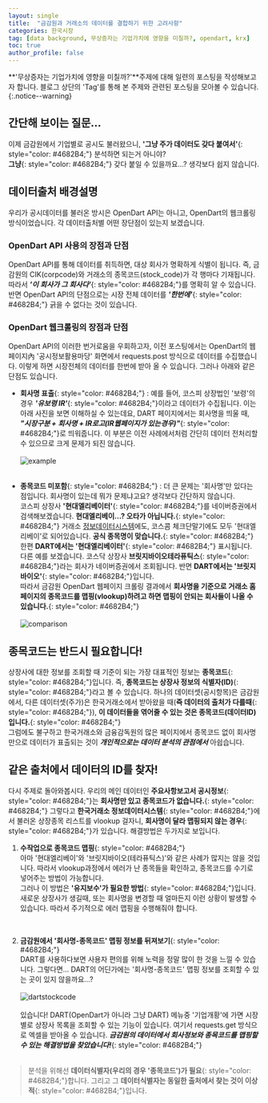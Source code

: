 ```yaml
---
layout: single
title:  "금감원과 거래소의 데이터를 결합하기 위한 고려사항"
categories: 한국시장
tag: [data background, 무상증자는 기업가치에 영향을 미칠까?, opendart, krx]
toc: true
author_profile: false
---
```

<head>
  <style>
    table.dataframe {
      white-space: nowrap;     /* 기본적으로 줄바꿈 방지 */
      width: auto;             /* 컨텐츠에 맞게 너비 자동 조정 */
      min-width: 100%;         /* 최소 너비는 컨테이너 크기 */
      max-width: 400%;         /* 최대 너비 제한 400% */
      max-height: 300px;       /* 최대 높이 */
      display: block;          /* 블록 요소로 표시 */
      overflow-x: auto;        /* 가로 스크롤 */
      overflow-y: auto;        /* 세로 스크롤 */
      font-family: Arial, sans-serif;
      font-size: 0.9rem;
      line-height: 20px;
      text-align: center;
      border: 0px !important;
      margin-bottom: 10px;     /* 하단 여백 */
    }

    /* 모든 셀에 대한 기본 스타일 */
    table.dataframe td, 
    table.dataframe th {
      max-width: 400px;        /* 셀 최대 너비 제한 */
      overflow: hidden;        /* 셀 내용 넘침 처리 */
      text-overflow: ellipsis; /* 넘친 텍스트는 말줄임표로 표시 */
      white-space: nowrap;     /* 기본적으로 줄바꿈 방지 */
      box-sizing: border-box;  /* 패딩과 테두리를 너비에 포함 */
    }

    /* 테이블 헤더 스타일 */
    table.dataframe th {
      text-align: center;
      font-weight: bold;
      padding: 8px;
      position: sticky;        /* 헤더 고정 */
      top: 0;                  /* 헤더 고정 위치 */
      background: #e6f2ff;     /* 파스텔 블루 배경색 */
      z-index: 2;              /* 헤더가 컨텐츠 위에 표시되도록 */
      border-bottom: 1px solid #c6d9f1; /* 헤더 하단 경계선 */
      white-space: nowrap !important; /* 헤더는 항상 줄바꿈 없음 */
    }

    /* 헤더 호버 스타일 */
    table.dataframe th:hover {
      background-color: #d0e4ff; /* 호버 시 약간 더 진한 파스텔 블루 */
      white-space: nowrap !important; /* 호버 시에도 줄바꿈 없음 */
      overflow: visible;
      position: relative;
      z-index: 3;
    }

    /* 데이터 셀 스타일 */
    table.dataframe td {
      text-align: center;
      padding: 8px;
      position: relative; /* 호버 효과를 위한 위치 설정 */
    }

    /* 데이터 셀 호버 스타일 - JavaScript로 긴 내용 감지 및 클래스 추가 */
    table.dataframe td.long-content:hover {
      white-space: normal; /* 긴 내용이 있는 셀만 호버 시 줄바꿈 허용 */
      overflow: visible;
      z-index: 1;
      background-color: white; /* 내용이 다른 셀을 가릴 때 배경색 */
      box-shadow: 0 0 5px rgba(0,0,0,0.1); /* 약간의 그림자 효과 */
    }

    /* 일반 셀 호버 스타일 */
    table.dataframe td:not(.long-content):hover {
      white-space: nowrap !important; /* 짧은 내용이 있는 셀은 호버 시에도 줄바꿈 없음 */
    }

    /* 짝수 행 배경색 */
    table.dataframe tr:nth-child(even) {
      background-color: #f8fbff;
    }

    /* 모든 행에 호버 효과 적용 - 우선순위를 높게 설정 */
    table.dataframe tr:hover {
      background-color: #b8d1f3 !important; /* !important로 짝수행 스타일보다 우선 적용 */
    }

    /* 정렬 가능한 헤더에 대한 스타일 추가 */
    table.dataframe th.sortable {
      cursor: pointer;
      position: relative;
      padding-right: 18px; /* 화살표 공간 확보 */
    }
    
    table.dataframe th.sortable::after {
      content: "↕";
      position: absolute;
      right: 5px;
      top: 50%;
      transform: translateY(-50%);
      opacity: 0.5;
    }
    
    table.dataframe th.sortable.asc::after {
      content: "↑";
      opacity: 1;
    }
    
    table.dataframe th.sortable.desc::after {
      content: "↓";
      opacity: 1;
    }

    .output_prompt {
      overflow: auto;
      font-size: 0.9rem;
      line-height: 1.45;
      border-radius: 0.3rem;
      -webkit-overflow-scrolling: touch;
      padding: 0.8rem;
      margin-top: 0;
      margin-bottom: 15px;
      font: 1rem Consolas, "Liberation Mono", Menlo, Courier, monospace;
      color: $code-text-color;
      border: solid 1px $border-color;
      border-radius: 0.3rem;
      word-break: normal;
      white-space: pre;
    }

    .dataframe tbody tr th:only-of-type {
        vertical-align: middle;
    }

    .dataframe tbody tr th {
        vertical-align: top;
    }

    .dataframe thead th {
        text-align: center !important;
        padding: 8px;
    }

    .page__content p {
        margin: 0 0 10px !important;
    }


    .page__content p > strong {
      font-size: 1.0rem !important;
    }

    .notice--success {
    font-size: 1.2rem !important; 
    }

    .notice--info {
    font-size: 1.2rem !important; 
    }

    .notice--warning {
    font-size: 1.0rem !important;
    }
  </style>
  
  <!-- 테이블 정렬을 위한 JavaScript 추가 -->
  <script>
    document.addEventListener('DOMContentLoaded', function() {
      // 모든 dataframe 테이블의 헤더에 정렬 기능 추가
      const tables = document.querySelectorAll('table.dataframe');
      
      tables.forEach(function(table) {
        const headers = table.querySelectorAll('thead th');
        
        // 긴 내용이 있는 셀 감지하여 클래스 추가
        const dataCells = table.querySelectorAll('tbody td');
        dataCells.forEach(function(cell) {
          // 셀의 실제 내용 길이와 표시 너비 비교
          const cellContent = cell.textContent;
          
          // 임시 요소를 만들어 내용 너비 측정
          const tempSpan = document.createElement('span');
          tempSpan.style.visibility = 'hidden';
          tempSpan.style.position = 'absolute';
          tempSpan.style.whiteSpace = 'nowrap';
          tempSpan.style.font = window.getComputedStyle(cell).font;
          tempSpan.textContent = cellContent;
          document.body.appendChild(tempSpan);
          
          // 내용 너비가 셀 최대 너비(400px)를 초과하면 long-content 클래스 추가
          const contentWidth = tempSpan.getBoundingClientRect().width;
          if (contentWidth > 380) { // 약간의 여유 제공 (400px - 패딩)
            cell.classList.add('long-content');
          }
          
          // 임시 요소 제거
          document.body.removeChild(tempSpan);
        });
        
        headers.forEach(function(header, index) {
          // 헤더에 정렬 가능 클래스 추가
          header.classList.add('sortable');
          
          // 헤더 클릭 이벤트 리스너 추가
          header.addEventListener('click', function() {
            const isAsc = this.classList.contains('asc');
            const direction = isAsc ? 'desc' : 'asc';
            
            // 모든 헤더에서 정렬 클래스 제거
            headers.forEach(h => {
              h.classList.remove('asc', 'desc');
            });
            
            // 클릭된 헤더에 정렬 방향 클래스 추가
            this.classList.add(direction);
            
            // 테이블 정렬 실행
            sortTable(table, index, direction);
          });
        });
      });
      
      // 테이블 정렬 함수
      function sortTable(table, colIndex, direction) {
        const tbody = table.querySelector('tbody');
        if (!tbody) return; // tbody가 없으면 중단
        
        const rows = Array.from(tbody.querySelectorAll('tr'));
        
        // 행 정렬
        rows.sort(function(rowA, rowB) {
          // 현재 열의 셀 가져오기
          const cellsA = rowA.querySelectorAll('td, th');
          const cellsB = rowB.querySelectorAll('td, th');
          
          // index 범위 확인
          if (colIndex >= cellsA.length || colIndex >= cellsB.length) return 0;
          
          const cellA = cellsA[colIndex].textContent.trim();
          const cellB = cellsB[colIndex].textContent.trim();
          
          // 날짜 형식 확인 (YYYY-MM-DD 또는 YYYY/MM/DD)
          const dateRegex = /^(\d{4}[-\/]\d{2}[-\/]\d{2}|\d{2}[-\/]\d{2}[-\/]\d{4})$/;
          if (dateRegex.test(cellA) && dateRegex.test(cellB)) {
            const dateA = new Date(cellA);
            const dateB = new Date(cellB);
            return direction === 'asc' ? dateA - dateB : dateB - dateA;
          }
          
          // 숫자인 경우 숫자 정렬
          if (!isNaN(parseFloat(cellA)) && !isNaN(parseFloat(cellB))) {
            return direction === 'asc' 
              ? parseFloat(cellA) - parseFloat(cellB)
              : parseFloat(cellB) - parseFloat(cellA);
          }
          
          // 일반 문자열 정렬
          return direction === 'asc'
            ? cellA.localeCompare(cellB)
            : cellB.localeCompare(cellA);
        });
        
        // 정렬된 행을 테이블에 다시 추가
        rows.forEach(function(row) {
          tbody.appendChild(row);
        });
        
        // 정렬 후 다시 길이 검사 (필요한 경우)
        const dataCells = table.querySelectorAll('tbody td');
        dataCells.forEach(function(cell) {
          if (!cell.classList.contains('long-content')) return;
          
          // 셀 내용이 여전히 길면 long-content 클래스 유지, 아니면 제거
          const cellContent = cell.textContent;
          const tempSpan = document.createElement('span');
          tempSpan.style.visibility = 'hidden';
          tempSpan.style.position = 'absolute';
          tempSpan.style.whiteSpace = 'nowrap';
          tempSpan.style.font = window.getComputedStyle(cell).font;
          tempSpan.textContent = cellContent;
          document.body.appendChild(tempSpan);
          
          const contentWidth = tempSpan.getBoundingClientRect().width;
          if (contentWidth <= 380) {
            cell.classList.remove('long-content');
          }
          
          document.body.removeChild(tempSpan);
        });
      }
    });
  </script>
</head>


**'무상증자는 기업가치에 영향을 미칠까?'**주제에 대해 일련의 포스팅을 작성해보고자 합니다. 블로그 상단의 'Tag'를 통해 본 주제와 관련된 포스팅을 모아볼 수 있습니다.
{:.notice--warning}

## 간단해 보이는 질문...
이제 금감원에서 기업별로 공시도 불러왔으니, **'그냥 주가 데이터도 갖다 붙여서'**{: style="color: #4682B4;"} 분석하면 되는거 아니야?<br>
**그냥**{: style="color: #4682B4;"} 갖다 붙일 수 있을까요...? 생각보다 쉽지 않습니다.

## 데이터출처 배경설명
우리가 공시데이터를 불러온 방시은 OpenDart API는 아니고, OpenDart의 웹크롤링 방식이었습니다. 각 데이터출처별 어떤 장단점이 있는지 보겠습니다.
### OpenDart API 사용의 장점과 단점
OpenDart API를 통해 데이터를 취득하면, 대상 회사가 명확하게 식별이 됩니다. 즉, 금감원의 CIK(corpcode)와 거래소의 종목코드(stock_code)가 각 행마다 기재됩니다. 따라서 ***'이 회사가 그 회사다'***{: style="color: #4682B4;"}를 명확히 알 수 있습니다.<br>
반면 OpenDart API의 단점으로는 시장 전체 데이터를 ***'한번에'***{: style="color: #4682B4;"} 긁을 수 없다는 것이 있습니다. <br>
### OpenDart 웹크롤링의 장점과 단점
OpenDart API의 이러한 번거로움을 우회하고자, 이전 포스팅에서는 OpenDart의 웹페이지內 '공시정보활용마당' 화면에서 requests.post 방식으로 데이터를 수집했습니다. 이렇게 하면 시장전체의 데이터를 한번에 받아 올 수 있습니다. 그러나 아래와 같은 단점도 있습니다.<br>
* **회사명 표출**{: style="color: #4682B4;"} : 예를 들어, 코스피 상장법인 '보령'의 경우 ***'유보령 IR'***{: style="color: #4682B4;"}이라고 데이터가 수집됩니다. 이는 아래 사진을 보면 이해하실 수 있는데요, DART 페이지에서는 회사명을 띄울 때, ***"시장구분 + 회사명 + IR로고(IR웹페이지가 있는경우)"***{: style="color: #4682B4;"}로 띄워줍니다. 이 부분은 이전 사례에서처럼 간단히 데이터 전처리할 수 있으므로 크게 문제가 되진 않습니다.<br><br>
![example]({{site.url}}/assets/images/2025-01-27-dartandkrx/example.png)
<br><br>

* **종목코드 미포함**{: style="color: #4682B4;"} : 더 큰 문제는 '회사명'만 있다는 점입니다. 회사명이 있는데 뭐가 문제냐고요? 생각보다 간단하지 않습니다.<br>
코스피 상장사 **'현대엘리베이터'**{: style="color: #4682B4;"}를 네이버증권에서 검색해보겠습니다. **현대엘리베이...? 오타가 아닙니다.**{: style="color: #4682B4;"} 거래소 [정보데이터시스템](https://data.krx.co.kr)에도, 코스콤 체크단말기에도 모두 '현대엘리베이'로 되어있습니다. **공식 종목명이 맞습니다.**{: style="color: #4682B4;"} 한편 **DART에서는 '현대엘리베이터'**{: style="color: #4682B4;"} 표시됩니다.<br>
다른 예를 보겠습니다. 코스닥 상장사 **브릿지바이오테라퓨틱스**{: style="color: #4682B4;"}라는 회사가 네이버증권에서 조회됩니다. 반면 **DART에서는 '브릿지바이오'**{: style="color: #4682B4;"}입니다.<br>
따라서 금감원 OpenDart 웹페이지 크롤링 결과에서 **회사명을 기준으로 거래소 홈페이지의 종목코드를 맵핑(vlookup)하려고 하면 맵핑이 안되는 회사들이 나올 수 있습니다.**{: style="color: #4682B4;"}<br><br>
![comparison]({{site.url}}/assets/images/2025-01-27-dartandkrx/comparison.png)<br>

## 종목코드는 반드시 필요합니다!
상장사에 대한 정보를 조회할 때 기준이 되는 가장 대표적인 정보는 **종목코드**{: style="color: #4682B4;"}입니다. 즉, **종목코드는 상장사 정보의 식별자(ID)**{: style="color: #4682B4;"}라고 볼 수 있습니다. 하나의 데이터셋(공시항목)은 금감원에서, 다른 데이터셋(주가)은 한국거래소에서 받아왔을 때(**즉 데이터의 출처가 다를때**{: style="color: #4682B4;"}), **이 데이터들을 엮어줄 수 있는 것은 종목코드(데이터ID)입니다.**{: style="color: #4682B4;"}<br>
그럼에도 불구하고 한국거래소와 금융감독원의 많은 페이지에서 종목코드 없이 회사명만으로 데이터가 표출되는 것이 ***개인적으로는 데이터 분석의 관점에서*** 아쉽습니다.

## 같은 출처에서 데이터의 ID를 찾자!
다시 주제로 돌아와봅시다. 우리의 메인 데이터인 **주요사항보고서 공시정보**{: style="color: #4682B4;"}는 **회사명만 있고 종목코드가 없습니다.**{: style="color: #4682B4;"} 그렇다고 **한국거래소 정보데이터시스템**{: style="color: #4682B4;"}에서 불러온 상장종목 리스트를 vlookup 걸자니, **회사명이 달라 맵핑되지 않는 경우**{: style="color: #4682B4;"}가 있습니다. 해결방법은 두가지로 보입니다.
1. **수작업으로 종목코드 맵핑**{: style="color: #4682B4;"}<br>아마 '현대엘리베이'와 '브릿지바이오(테라퓨틱스)'와 같은 사례가 많지는 않을 것입니다. 따라서 vlookup과정에서 에러가 난 종목들을 확인하고, 종목코드를 수기로 넣어주는 방법이 가능합니다. <br>그러나 이 방법은 **'유지보수'가 필요한 방법**{: style="color: #4682B4;"}입니다. 새로운 상장사가 생길때, 또는 회사명을 변경할 때 얼마든지 이런 상황이 발생할 수 있습니다. 따라서 주기적으로 에러 맵핑을 수행해줘야 합니다.
<br>

2. **금감원에서 '회사명-종목코드' 맵핑 정보를 뒤져보기**{: style="color: #4682B4;"}<br>DART를 사용하다보면 사용자 편의를 위해 노력을 정말 많이 한 것을 느낄 수 있습니다. 그렇다면... DART의 어딘가에는 '회사명-종목코드' 맵핑 정보를 조회할 수 있는 곳이 있지 않을까요...?<br><br>![dartstockcode]({{site.url}}/assets/images/2025-01-27-dartandkrx/dartstockcode.png)<br><br>있습니다! DART(OpenDart가 아니라 그냥 DART) 메뉴중 '기업개황'에 가면 시장별로 상장사 목록을 조회할 수 있는 기능이 있습니다. 여기서 requests.get 방식으로 엑셀을 받아올 수 있습니다. ***금감원의 데이터에서 회사정보와 종목코드를 맵핑할 수 있는 해결방법을 찾았습니다!***{: style="color: #4682B4;"}<br><br>  

> 분석을 위해선 **데이터식별자(우리의 경우 '종목코드')가 필요**{: style="color: #4682B4;"}합니다. 그리고 그 **데이터식별자는 동일한 출처에서 찾는 것이 이상적**{: style="color: #4682B4;"}입니다.




